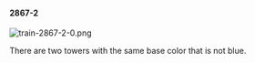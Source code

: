 #### 2867-2
![train-2867-2-0.png](https://github.com/lil-lab/nlvr/raw/master/nlvr/train/images/66/train-2867-2-0.png "train-2867-2-0.png")

There are two towers with the same base color that is not blue.